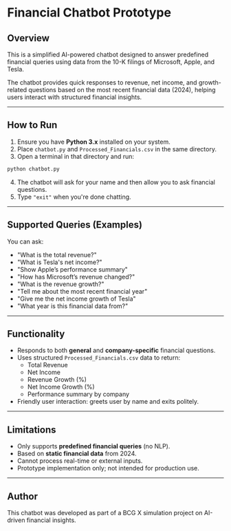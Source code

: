 
# Financial Chatbot Prototype

## Overview
This is a simplified AI-powered chatbot designed to answer predefined financial queries using data from the 10-K filings of Microsoft, Apple, and Tesla.

The chatbot provides quick responses to revenue, net income, and growth-related questions based on the most recent financial data (2024), helping users interact with structured financial insights.

---

## How to Run

1. Ensure you have **Python 3.x** installed on your system.
2. Place `chatbot.py` and `Processed_Financials.csv` in the same directory.
3. Open a terminal in that directory and run:

```bash
python chatbot.py
```

4. The chatbot will ask for your name and then allow you to ask financial questions.
5. Type `"exit"` when you're done chatting.

---

## Supported Queries (Examples)

You can ask:

- "What is the total revenue?"
- "What is Tesla's net income?"
- "Show Apple’s performance summary"
- "How has Microsoft’s revenue changed?"
- "What is the revenue growth?"
- "Tell me about the most recent financial year"
- "Give me the net income growth of Tesla"
- "What year is this financial data from?"

---

## Functionality

- Responds to both **general** and **company-specific** financial questions.
- Uses structured `Processed_Financials.csv` data to return:
  - Total Revenue
  - Net Income
  - Revenue Growth (%)
  - Net Income Growth (%)
  - Performance summary by company
- Friendly user interaction: greets user by name and exits politely.

---

## Limitations

- Only supports **predefined financial queries** (no NLP).
- Based on **static financial data** from 2024.
- Cannot process real-time or external inputs.
- Prototype implementation only; not intended for production use.

---

## Author
This chatbot was developed as part of a BCG X simulation project on AI-driven financial insights.
